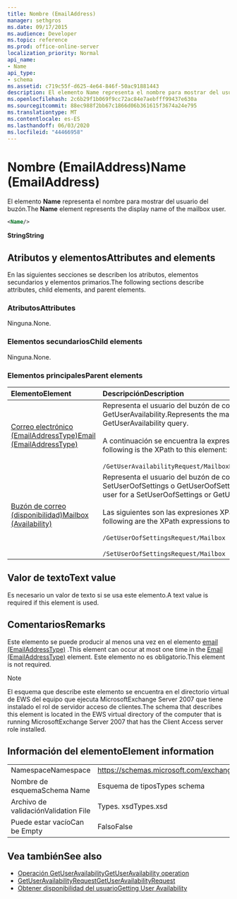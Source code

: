```yaml
---
title: Nombre (EmailAddress)
manager: sethgros
ms.date: 09/17/2015
ms.audience: Developer
ms.topic: reference
ms.prod: office-online-server
localization_priority: Normal
api_name:
- Name
api_type:
- schema
ms.assetid: c719c55f-d625-4e64-846f-50ac91881443
description: El elemento Name representa el nombre para mostrar del usuario del buzón.
ms.openlocfilehash: 2c6b29f1b069f9cc72ac84e7aebfff99437e630a
ms.sourcegitcommit: 88ec988f2bb67c1866d06b361615f3674a24e795
ms.translationtype: MT
ms.contentlocale: es-ES
ms.lasthandoff: 06/03/2020
ms.locfileid: "44466958"
---
```

# <a name="name-emailaddress"></a><span data-ttu-id="82dce-103">Nombre (EmailAddress)</span><span class="sxs-lookup"><span data-stu-id="82dce-103">Name (EmailAddress)</span></span>

<span data-ttu-id="82dce-104">El elemento **Name** representa el nombre para mostrar del usuario del buzón.</span><span class="sxs-lookup"><span data-stu-id="82dce-104">The **Name** element represents the display name of the mailbox user.</span></span> 
  
```xml
<Name/>
```

<span data-ttu-id="82dce-105">**String**</span><span class="sxs-lookup"><span data-stu-id="82dce-105">**String**</span></span>

## <a name="attributes-and-elements"></a><span data-ttu-id="82dce-106">Atributos y elementos</span><span class="sxs-lookup"><span data-stu-id="82dce-106">Attributes and elements</span></span>

<span data-ttu-id="82dce-107">En las siguientes secciones se describen los atributos, elementos secundarios y elementos primarios.</span><span class="sxs-lookup"><span data-stu-id="82dce-107">The following sections describe attributes, child elements, and parent elements.</span></span>
  
### <a name="attributes"></a><span data-ttu-id="82dce-108">Atributos</span><span class="sxs-lookup"><span data-stu-id="82dce-108">Attributes</span></span>

<span data-ttu-id="82dce-109">Ninguna.</span><span class="sxs-lookup"><span data-stu-id="82dce-109">None.</span></span>
  
### <a name="child-elements"></a><span data-ttu-id="82dce-110">Elementos secundarios</span><span class="sxs-lookup"><span data-stu-id="82dce-110">Child elements</span></span>

<span data-ttu-id="82dce-111">Ninguna.</span><span class="sxs-lookup"><span data-stu-id="82dce-111">None.</span></span>
  
### <a name="parent-elements"></a><span data-ttu-id="82dce-112">Elementos principales</span><span class="sxs-lookup"><span data-stu-id="82dce-112">Parent elements</span></span>

|<span data-ttu-id="82dce-113">**Elemento**</span><span class="sxs-lookup"><span data-stu-id="82dce-113">**Element**</span></span>|<span data-ttu-id="82dce-114">**Descripción**</span><span class="sxs-lookup"><span data-stu-id="82dce-114">**Description**</span></span>|
|:-----|:-----|
|[<span data-ttu-id="82dce-115">Correo electrónico (EmailAddressType)</span><span class="sxs-lookup"><span data-stu-id="82dce-115">Email (EmailAddressType)</span></span>](email-emailaddresstype.md) <br/> |<span data-ttu-id="82dce-116">Representa el usuario del buzón de correo para una consulta de GetUserAvailability.</span><span class="sxs-lookup"><span data-stu-id="82dce-116">Represents the mailbox user for a GetUserAvailability query.</span></span>  <br/> <br/><span data-ttu-id="82dce-117">A continuación se encuentra la expresión XPath de este elemento:</span><span class="sxs-lookup"><span data-stu-id="82dce-117">The following is the XPath to this element:</span></span>  <br/><br/>  `/GetUserAvailabilityRequest/MailboxDataArray/MailboxData[i]/Email` <br/> |
|[<span data-ttu-id="82dce-118">Buzón de correo (disponibilidad)</span><span class="sxs-lookup"><span data-stu-id="82dce-118">Mailbox (Availability)</span></span>](mailbox-availability.md) <br/> | <span data-ttu-id="82dce-119">Representa el usuario del buzón de correo para una solicitud SetUserOofSettings o GetUserOofSettings.</span><span class="sxs-lookup"><span data-stu-id="82dce-119">Represents the mailbox user for a SetUserOofSettings or GetUserOofSettings request.</span></span>  <br/><br/>  <span data-ttu-id="82dce-120">Las siguientes son las expresiones XPath de este elemento:</span><span class="sxs-lookup"><span data-stu-id="82dce-120">The following are the XPath expressions to this element:</span></span>  <br/><br/>  `/GetUserOofSettingsRequest/Mailbox` <br/><br/>  `/SetUserOofSettingsRequest/Mailbox` <br/> |
   
## <a name="text-value"></a><span data-ttu-id="82dce-121">Valor de texto</span><span class="sxs-lookup"><span data-stu-id="82dce-121">Text value</span></span>

<span data-ttu-id="82dce-122">Es necesario un valor de texto si se usa este elemento.</span><span class="sxs-lookup"><span data-stu-id="82dce-122">A text value is required if this element is used.</span></span>
  
## <a name="remarks"></a><span data-ttu-id="82dce-123">Comentarios</span><span class="sxs-lookup"><span data-stu-id="82dce-123">Remarks</span></span>

<span data-ttu-id="82dce-124">Este elemento se puede producir al menos una vez en el elemento [email (EmailAddressType)](email-emailaddresstype.md) .</span><span class="sxs-lookup"><span data-stu-id="82dce-124">This element can occur at most one time in the [Email (EmailAddressType)](email-emailaddresstype.md) element.</span></span> <span data-ttu-id="82dce-125">Este elemento no es obligatorio.</span><span class="sxs-lookup"><span data-stu-id="82dce-125">This element is not required.</span></span> 
  
> [!NOTE]
> <span data-ttu-id="82dce-126">El esquema que describe este elemento se encuentra en el directorio virtual de EWS del equipo que ejecuta MicrosoftExchange Server 2007 que tiene instalado el rol de servidor acceso de clientes.</span><span class="sxs-lookup"><span data-stu-id="82dce-126">The schema that describes this element is located in the EWS virtual directory of the computer that is running MicrosoftExchange Server 2007 that has the Client Access server role installed.</span></span> 
  
## <a name="element-information"></a><span data-ttu-id="82dce-127">Información del elemento</span><span class="sxs-lookup"><span data-stu-id="82dce-127">Element information</span></span>

|||
|:-----|:-----|
|<span data-ttu-id="82dce-128">Namespace</span><span class="sxs-lookup"><span data-stu-id="82dce-128">Namespace</span></span>  <br/> |https://schemas.microsoft.com/exchange/services/2006/types  <br/> |
|<span data-ttu-id="82dce-129">Nombre de esquema</span><span class="sxs-lookup"><span data-stu-id="82dce-129">Schema Name</span></span>  <br/> |<span data-ttu-id="82dce-130">Esquema de tipos</span><span class="sxs-lookup"><span data-stu-id="82dce-130">Types schema</span></span>  <br/> |
|<span data-ttu-id="82dce-131">Archivo de validación</span><span class="sxs-lookup"><span data-stu-id="82dce-131">Validation File</span></span>  <br/> |<span data-ttu-id="82dce-132">Types. xsd</span><span class="sxs-lookup"><span data-stu-id="82dce-132">Types.xsd</span></span>  <br/> |
|<span data-ttu-id="82dce-133">Puede estar vacío</span><span class="sxs-lookup"><span data-stu-id="82dce-133">Can be Empty</span></span>  <br/> |<span data-ttu-id="82dce-134">Falso</span><span class="sxs-lookup"><span data-stu-id="82dce-134">False</span></span>  <br/> |
   
## <a name="see-also"></a><span data-ttu-id="82dce-135">Vea también</span><span class="sxs-lookup"><span data-stu-id="82dce-135">See also</span></span>

- [<span data-ttu-id="82dce-136">Operación GetUserAvailability</span><span class="sxs-lookup"><span data-stu-id="82dce-136">GetUserAvailability operation</span></span>](getuseravailability-operation.md)
- [<span data-ttu-id="82dce-137">GetUserAvailabilityRequest</span><span class="sxs-lookup"><span data-stu-id="82dce-137">GetUserAvailabilityRequest</span></span>](getuseravailabilityrequest.md)
- [<span data-ttu-id="82dce-138">Obtener disponibilidad del usuario</span><span class="sxs-lookup"><span data-stu-id="82dce-138">Getting User Availability</span></span>](https://msdn.microsoft.com/library/d4133fcb-9b0f-4e6b-aadf-a389da83516a%28Office.15%29.aspx)

